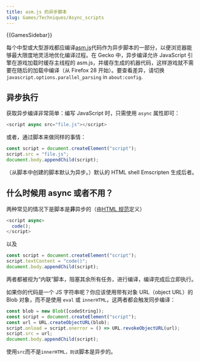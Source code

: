 ```yaml
---
title: asm.js 的异步脚本
slug: Games/Techniques/Async_scripts
---
```


{{GamesSidebar}}

每个中型或大型游戏都应编译[asm.js](/zh-CN/docs/Games/Tools/asm.js)代码作为异步脚本的一部分，以便浏览器能够最大限度地灵活地优化编译过程。在 Gecko 中，异步编译允许 JavaScript 引擎在游戏加载时缓存主线程的 asm.js，并缓存生成的机器代码，这样游戏就不需要在随后的加载中编译（从 Firefox 28 开始）。要查看差异，请切换`javascript.options.parallel_parsing` in `about:config`.

## 异步执行

获取异步编译非常简单：编写 JavaScript 时，只需使用 `async` 属性即可：

```js
<script async src="file.js"></script>
```

或者，通过脚本来做同样的事情：

```js
const script = document.createElement("script");
script.src = "file.js";
document.body.appendChild(script);
```

（从脚本中创建的脚本默认为异步。）默认的 HTML shell Emscripten 生成后者。

## 什么时候用 async 或者不用？

两种常见的情况下是脚本是**非**异步的（由[HTML 规范](https://www.w3.org/TR/html5/scripting-1.html)定义）

```js
<script async>
  code();
</script>
```

以及

```js
const script = document.createElement("script");
script.textContent = "code()";
document.body.appendChild(script);
```

两者都被视为“内联”脚本，阻塞其余所有任务，进行编译，编译完成后立即执行。

如果你的代码是一个 JS 字符串呢？你应该使用带有对象 URL（object URL）的 Blob 对象，而不是使用 `eval` 或 `innerHTML`，这两者都会触发同步编译：

```js
const blob = new Blob([codeString]);
const script = document.createElement("script");
const url = URL.createObjectURL(blob);
script.onload = script.onerror = () => URL.revokeObjectURL(url);
script.src = url;
document.body.appendChild(script);
```

使用`src`而不是`innerHTML，则该`脚本是异步的。
